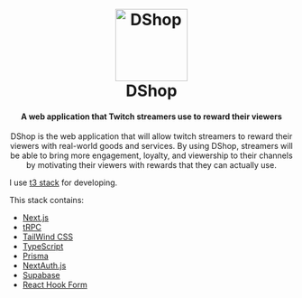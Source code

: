 <h1 align="center">
    <br>
    <img src="public/favicon.ico" width="128" alt="DShop"/>
    <br>
    DShop
    <br>
</h1>

<h4 align="center">
A web application that Twitch streamers use to reward their viewers
</h4>

<p align="center">DShop is the web application that will allow twitch streamers to reward their viewers with real-world goods and services. By using DShop, streamers will be able to bring more engagement, loyalty, and viewership to their channels by motivating their viewers with rewards that they can actually use.</p>

<p>I use <a href="https://github.com/t3-oss/create-t3-app">  t3 stack</a> for developing. </p>
<p>This stack contains:</p>

<ul>
<li><a href="https://nextjs.org">Next.js</a></li>
<li><a href="https://trpc.io">tRPC</a></li>
<li><a href="https://tailwindcss.com">TailWind CSS</a></li>
<li><a href="https://typescriptlang.org">TypeScript</a></li>
<li><a href="https://prisma.io">Prisma</a></li>
<li><a href="https://next-auth.js.org">NextAuth.js</a></li>
<li><a href="https://supabase.com">Supabase</a></li>
<li><a href="https://react-hook-form.com">React Hook Form</a></li>
</ul>